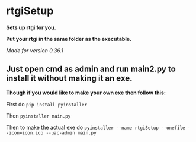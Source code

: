 # rtgiSetup
**Sets up rtgi for you.**

**Put your rtgi in the same folder as the executable.**

*Made for version 0.36.1*

## Just open cmd as admin and run main2.py to install it without making it an exe.

**Though if you would like to make your own exe then follow this:**

First do `pip install pyinstaller`

Then `pyinstaller main.py`

Then to make the actual exe do `pyinstaller --name rtgiSetup --onefile --icon=icon.ico --uac-admin main.py`
